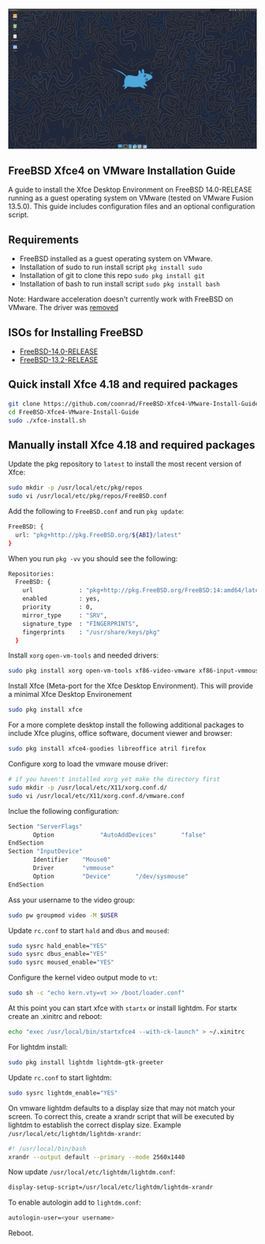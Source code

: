 ![xfce4-freebsd.jpg](xfce4-freebsd.jpg)

## FreeBSD Xfce4 on VMware Installation Guide

A guide to install the Xfce Desktop Environment on FreeBSD 14.0-RELEASE running as a guest operating system on VMware (tested on VMware Fusion 13.5.0). This guide includes configuration files and an optional configuration script.

## Requirements

* FreeBSD installed as a guest operating system on VMware.
* Installation of sudo to run install script `pkg install sudo`
* Installation of git to clone this repo `sudo pkg install git`
* Installation of bash to run install script `sudo pkg install bash`

Note: Hardware acceleration doesn't currently work with FreeBSD on VMware. The driver was [removed](https://github.com/freebsd/drm-kmod/commit/ff9d303c7ea85cd8627d0a3dc0dbccceefd30687)

## ISOs for Installing FreeBSD

* [FreeBSD-14.0-RELEASE](https://download.freebsd.org/releases/amd64/amd64/ISO-IMAGES/14.0/)
* [FreeBSD-13.2-RELEASE](https://download.freebsd.org/releases/amd64/amd64/ISO-IMAGES/13.2/)

## Quick install Xfce 4.18 and required packages

```bash
git clone https://github.com/coonrad/FreeBSD-Xfce4-VMware-Install-Guide.git
cd FreeBSD-Xfce4-VMware-Install-Guide
sudo ./xfce-install.sh
```

## Manually install Xfce 4.18 and required packages

Update the pkg repository to `latest` to install the most recent version of Xfce:

```bash
sudo mkdir -p /usr/local/etc/pkg/repos
sudo vi /usr/local/etc/pkg/repos/FreeBSD.conf
```

Add the following to `FreeBSD.conf` and run `pkg update`:

```bash
FreeBSD: {
  url: "pkg+http://pkg.FreeBSD.org/${ABI}/latest"
}
```

When you run `pkg -vv` you should see the following:

```bash
Repositories:
  FreeBSD: {
    url             : "pkg+http://pkg.FreeBSD.org/FreeBSD:14:amd64/latest",
    enabled         : yes,
    priority        : 0,
    mirror_type     : "SRV",
    signature_type  : "FINGERPRINTS",
    fingerprints    : "/usr/share/keys/pkg"
  }
```

Install `xorg` `open-vm-tools` and needed drivers:

```bash
sudo pkg install xorg open-vm-tools xf86-video-vmware xf86-input-vmmouse
```

Install Xfce (Meta-port for the Xfce Desktop Environment). This will provide a minimal Xfce Desktop Environement

```bash
sudo pkg install xfce
```

For a more complete desktop install the following additional packages to include Xfce plugins, office software, document viewer and browser:

```bash
sudo pkg install xfce4-goodies libreoffice atril firefox
```

Configure xorg to load the vmware mouse driver:

```bash
# if you haven't installed xorg yet make the directory first
sudo mkdir -p /usr/local/etc/X11/xorg.conf.d/
sudo vi /usr/local/etc/X11/xorg.conf.d/vmware.conf
```

Inclue the following configuration:

```bash
Section "ServerFlags"
       Option             "AutoAddDevices"       "false"
EndSection
Section "InputDevice"
       Identifier    "Mouse0"
       Driver        "vmmouse"
       Option        "Device"       "/dev/sysmouse"
EndSection
```

Ass your username to the video group:

```bash
sudo pw groupmod video -M $USER
```

Update `rc.conf` to start `hald` and `dbus` and `moused`:

```bash
sudo sysrc hald_enable="YES"
sudo sysrc dbus_enable="YES"
sudo sysrc moused_enable="YES"
```

Configure the kernel video output mode to `vt`:

```bash
sudo sh -c "echo kern.vty=vt >> /boot/loader.conf"
```

At this point you can start xfce with `startx` or install lightdm. For startx create an .xinitrc and reboot:

```bash
echo "exec /usr/local/bin/startxfce4 --with-ck-launch" > ~/.xinitrc
```

For lightdm install:

```bash
sudo pkg install lightdm lightdm-gtk-greeter
```

Update `rc.conf` to start lightdm:

```bash
sudo sysrc lightdm_enable="YES"
```

On vmware lightdm defaults to a display size that may not match your screen. To correct this, create a xrandr script that will be executed by lightdm to establish the correct display size. Example `/usr/local/etc/lightdm/lightdm-xrandr`:

```bash
#! /usr/local/bin/bash
xrandr --output default --primary --mode 2560x1440
```

Now update `/usr/local/etc/lightdm/lightdm.conf`:

```bash
display-setup-script=/usr/local/etc/lightdm/lightdm-xrandr
```

To enable autologin add to `lightdm.conf`:

```bash
autologin-user=<your username>
```

Reboot.
